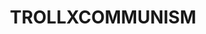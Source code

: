 ---
title: TROLLXCOMMUNISM
crosslinks:
- LateStageCapitalism
- FULLCOMMUNISM
- ANI_COMMUNISM
- Communalists
- SocialistRA
- The_Donald
- socialism
- Feminism
- traaaaaaannnnnnnnnns
- TROLLYCOMMUNISM
---